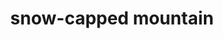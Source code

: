 ---
layout: travel&places
title: snow-capped mountain
emoji: snow_capped_mountain
permalink: 🏔.html
image: assets/img/3moji/snow_capped_mountain.png
---